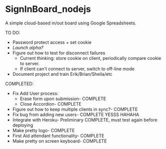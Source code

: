 # SignInBoard_nodejs

A simple cloud-based in/out board using Google Spreadsheets.

TO DO:

- Password protect access + set cookie
- *Launch alpha?*
- Figure out how to test for disconnect failures
	- Current thinking: store cookie on client, periodically compare cookie to server. 
	- If client can't connect to server, switch to off-line mode
- Document project and train Erik/Brian/Sheila/etc

COMPLETED:
- Fix Add User process:
	- Erase form upon submission- COMPLETE
	- Close Accordion- COMPLETE
- Figure out how to keep multiple clients in sync?- COMPLETE
- Fix bug from adding new users- COMPLETE YESSS HAHAHA
- Integrate with Heroku- Preliminary COMPLETE, must test again before deploying
- Make pretty logo- COMPLETE
- First Aid attendant functionality- COMPLETE
- Make pretty on screen keyboard- COMPLETE